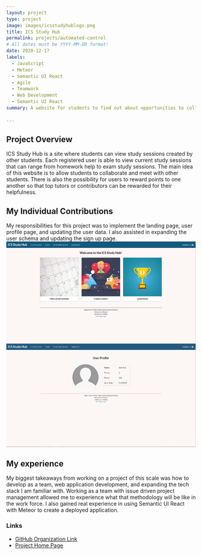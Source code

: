 ```yaml
---
layout: project
type: project
image: images/icsstudyhublogo.png
title: ICS Study Hub
permalink: projects/automated-control
# All dates must be YYYY-MM-DD format!
date: 2020-12-17
labels:
  - JavaScript
  - Meteor
  - Semantic UI React
  - Agile
  - Teamwork
  - Web Development
  - Semantic UI React
summary: A website for students to find out about opportunities to collab and study with other students

---
```

## Project Overview

ICS Study Hub is a site where students can view study sessions created by other students. Each registered user is able to view current study sessions that can range from homework help to exam study sessions. The main idea of this website is to allow students to collaborate and meet with other students. There is also the possibility for users to reward points to one another so that top tutors or contributors can be rewarded for their helpfulness. 

## My Individual Contributions

My responsibilities for this project was to implement the landing page, user profile page, and updating the user data. I also assisted in expanding the user schema and updating the sign up page.
<img class="ui large left rounded image" src="/images/landing-page.png">
<img class="ui large left rounded image" src="/images/user-profile.png">

## My experience

My biggest takeaways from working on a project of this scale was how to develop as a team,  web application development, and expanding the tech stack I am familiar with. Working as a team with issue driven project management allowed me to experience what that methodology will be like in the work force. I also gained real experience in using Semantic UI React with Meteor to create a deployed application. 

### Links

*   [GitHub Organization Link](https://github.com/ics-study-hub/ics-study-hub)
*   [Project Home Page](https://ics-study-hub.github.io/)
